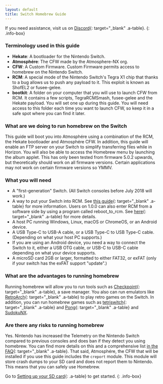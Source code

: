 ```yaml
---
layout: default
title: Switch Homebrew Guide
---
```


If you need assistance, visit us on [Discord](https://discord.gg/C29hYvh){: target="_blank" .a-table}.
{: .info-box}

### Terminology used in this guide

- **Hekate**: A bootloader for the Nintendo Switch.
- **Atmosphére**: The CFW made by the Atmosphere-NX org.
- **CFW**: A Custom Firmware. Custom Firmware permits access to homebrew on the Nintendo Switch.
- **RCM**: A special mode of the Nintendo Switch's Tegra X1 chip that thanks to a bug allows us to push any payload to it. This exploit is known as ShofEL2 or fusee-gelee.
- **bootkit**: A folder on your computer that you will use to launch CFW from RCM. It contains a few scripts, TegraRCMSmash, fusee-gelee and the Hekate payload. You will set one up during this guide. You will need access to this folder each time you want to launch CFW, so keep it in a safe spot where you can find it later.

### What are we doing to run homebrew on the Switch

This guide will boot you into Atmosphére using a combination of the RCM, the Hekate bootloader and Atmosphére CFW. In addition, this guide will enable an FTP server on your Switch to simplify transferring files while in Horizon. You will also be able to access the Homebrew menu by launching the album applet. This has only been tested from firmware 5.0.2 upwards, but theoretically should work on all firmware versions. Certain applications may not work on certain firmware versions so YMMV.

### What you will need

- A "first-generation" Switch. (All Switch consoles before July 2018 will work.)
- A way to put your Switch into RCM. See [this guide](https://xghostboyx.github.io/RCM-Guide){: target="_blank" .a-table} for more information. Users on 1.0.0 can also enter RCM from a software side by using a program called reboot_to_rcm. See [here](1-0-0.html){: target="_blank" .a-table} for more details.
- A host PC running Windows, Linux, macOS or ChromeOS, or an Android device.
- A USB Type-C to USB-A cable, or a USB Type-C to USB Type-C cable. (Depending on what your host PC supports.)
- If you are using an Android device, you need a way to connect the Switch to it, either a USB OTG cable, or USB-C to USB-C cable depending on what your device supports.
- A microSD card 2GB or larger, formatted to either FAT32, or exFAT (only if your switch has the exFAT support "update".)

### What are the advantages to running homebrew

Running homebrew will allow you to run tools such as [Checkpoint](https://github.com/BernardoGiordano/Checkpoint){: target="_blank" .a-table}, a save manager.
You also can run emulators like [RetroArch](https://www.retroarch.com/?page=platforms){: target="_blank" .a-table} to play retro games on the Switch.
In addition, you can run homebrew games such as [tetriswitch](https://gbatemp.net/threads/tetriswitch-a-tetris-clone-for-the-switch.498481){: target="_blank" .a-table} and [Pong](https://github.com/I-EAT-CHEEZE-YO/switch_sdl_pong){: target="_blank" .a-table} and [SudokuNX](https://github.com/ZetaDesigns/SudokuNX).

### Are there any risks to running homebrew

Yes. Nintendo has increased the Telemetry on the Nintendo Switch compared to previous consoles and does ban if they detect you using homebrew. You can find more details on this and a comprehensive list [in the FAQ](faq.html#ban){: target="_blank" .a-table}. That said, Atmosphére, the CFW that will be installed if you use this guide includes the `creport` module. This module will store crash dumps to your SD card and does not report them to Nintendo. This means that you can safely use Homebrew.

Go to [Setting up your SD card](sdcard.html){: .a-table} to get started.
{: .info-box}